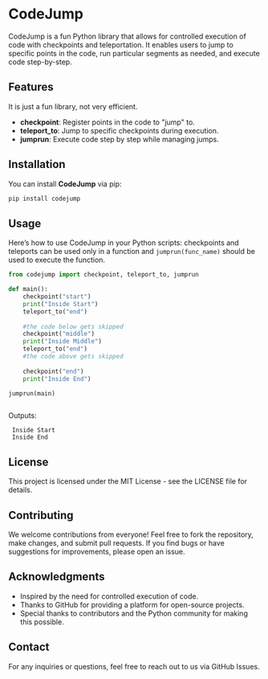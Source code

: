 # CodeJump

CodeJump is a fun Python library that allows for controlled execution of code with checkpoints and teleportation. It enables users to jump to specific points in the code, run particular segments as needed, and execute code step-by-step.

## Features
It is just a fun library, not very efficient. 
- **checkpoint**: Register points in the code to "jump" to.
- **teleport_to**: Jump to specific checkpoints during execution.
- **jumprun**: Execute code step by step while managing jumps.


## Installation

You can install **CodeJump** via pip:
```bash
pip install codejump
```
## Usage

Here’s how to use CodeJump in your Python scripts:
checkpoints and teleports can be used only in a function and ```jumprun(func_name)``` should be used to execute the function. 

```python
from codejump import checkpoint, teleport_to, jumprun

def main():
    checkpoint("start")
    print("Inside Start")
    teleport_to("end")
    
    #the code below gets skipped
    checkpoint("middle")
    print("Inside Middle")
    teleport_to("end")
    #the code above gets skipped
    
    checkpoint("end")
    print("Inside End")

jumprun(main)



```
Outputs:
```
 Inside Start
 Inside End
```
## License
This project is licensed under the MIT License - see the LICENSE file for details.

## Contributing
We welcome contributions from everyone! Feel free to fork the repository, make changes, and submit pull requests. If you find bugs or have suggestions for improvements, please open an issue.

## Acknowledgments
- Inspired by the need for controlled execution of code.
- Thanks to GitHub for providing a platform for open-source projects.
- Special thanks to contributors and the Python community for making this possible.

## Contact
For any inquiries or questions, feel free to reach out to us via GitHub Issues.